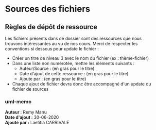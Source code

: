 # Sources des fichiers
## Règles de dépôt de ressource
Les fichiers présents dans ce dossier sont des ressources que nous trouvons intéressantes au vu de nos cours.
Merci de respecter les conventions si dessous pour update le fichier :
* Créer un titre de niveau 3 avec le nom du fichier (ex : thème-fichier)
* Dans une liste non numérotée, mettre les éléments suivants :
	* Auteur/Source : (en gras pour le titre)
	* Date d'ajout de cette ressource : (en gras pour le titre)
	* Ajoute par : (en gras pour le titre)
* Chaque ajout de fichier devra donc être accompagné d'un update du fichier de sources

### uml-memo
**Auteur :** Remy Manu  
**Date d'ajout :** 30-06-2020  
**Ajouté par :** Laetitia CARRIVALE  
